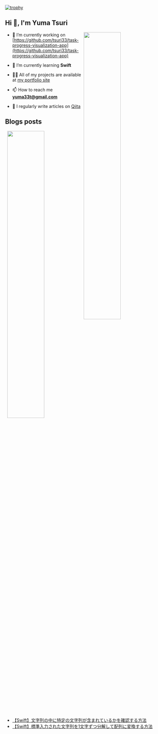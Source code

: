 [![trophy](https://github-profile-trophy.vercel.app/?username=tsuri33&column=7&theme=onedark)](https://github.com/ryo-ma/github-profile-trophy)

## Hi 👋, I'm Yuma Tsuri

<p><img align="right" width="49%" src="https://github-readme-stats.vercel.app/api?username=tsuri33&count_private=true&show_icons=true&show_icons=true&theme=onedark" /></p>

- 🔭 I’m currently working on [https://github.com/tsuri33/task-progress-visualization-app](https://github.com/tsuri33/task-progress-visualization-app)

- 🌱 I’m currently learning **Swift**

- 👨‍💻 All of my projects are available at [my portfolio site](https://tsuri33.github.io/)

- 📫 How to reach me **yuma33t@gmail.com**

- 📝 I regularly write articles on [Qiita](https://qiita.com/y_ma3)

## Blogs posts

<p><img align="right" width="49%" src="https://github-readme-stats.vercel.app/api/top-langs?username=tsuri33&show_icons=true&locale=en&layout=compact&theme=onedark"/></p>

<p align="left"><a href="/https://qiita.com/y_ma3/feed" target="blank"></a></p>

<!-- BLOG-POST-LIST:START -->
- [【Swift】文字列の中に特定の文字列が含まれているかを確認する方法](https://qiita.com/y_ma3/items/354ec68f7a5bf5516107)
- [【Swift】標準入力された文字列を1文字ずつ分解して配列に変換する方法](https://qiita.com/y_ma3/items/9ff36d08433a8d900fd8)
<!-- BLOG-POST-LIST:END -->
